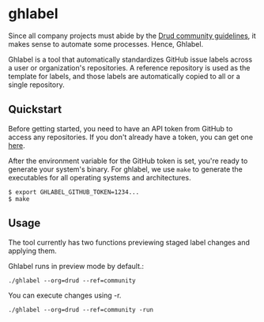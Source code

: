 # ghlabel
Since all company projects must abide by the [Drud community guidelines](https://github.com/drud/community/blob/master/development/issue_workflow.md#labels),
it makes sense to automate some processes. Hence, Ghlabel.

Ghlabel is a tool that automatically standardizes GitHub issue labels across a user or organization's repositories.
A reference repository is used as the template for labels, and those labels are automatically copied to all or
a single repository.

## Quickstart
Before getting started, you need to have an API token from GitHub to access any repositories. If you don't already have
a token, you can get one [here](https://github.com/settings/tokens).

After the environment variable for the GitHub token is set, you're ready to generate your system's binary. For ghlabel, we use
`make` to generate the executables for all operating systems and architectures.
```
$ export GHLABEL_GITHUB_TOKEN=1234...
$ make
```

## Usage
The tool currently has two functions previewing staged label changes and applying them.

Ghlabel runs in preview mode by default.:
```
./ghlabel --org=drud --ref=community
```
You can execute changes using -r.
```
./ghlabel --org=drud --ref=community -run
```